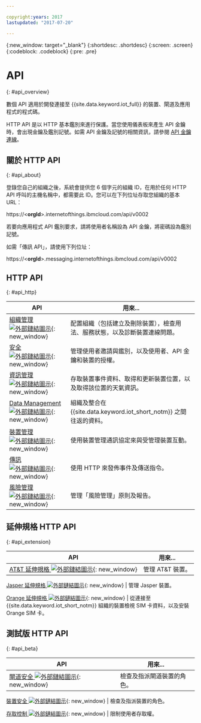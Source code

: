 ```yaml
---

copyright:years: 2017
lastupdated: "2017-07-20"

---
```


{:new_window: target="\_blank"}
{:shortdesc: .shortdesc}
{:screen: .screen}
{:codeblock: .codeblock}
{:pre: .pre}


# API
{: #api_overview}

數個 API 適用於開發連接至 {{site.data.keyword.iot_full}} 的裝置、閘道及應用程式的程式碼。

HTTP API 是以 HTTP 基本鑑別來進行保護。當您使用儀表板來產生 API 金鑰時，會出現金鑰及鑑別記號。如需 API 金鑰及記號的相關資訊，請參閱 [API 金鑰連線](../platform_authorization.html#api-key)。


## 關於 HTTP API
{: #api_about}

登錄您自己的組織之後，系統會提供您 6 個字元的組織 ID，在用於任何 HTTP API 呼叫的主機名稱中，都需要此 ID。您可以在下列位址存取您組織的基本 URL：

https://<**orgId**>.internetofthings.ibmcloud.com/api/v0002

若要向應用程式 API 鑑別要求，請將使用者名稱設為 API 金鑰，將密碼設為鑑別記號。

如需「傳訊 API」，請使用下列位址：

https://<**orgId**>.messaging.internetofthings.ibmcloud.com/api/v0002

## HTTP API
{: #api_http}

API| 用來...
------------- | -------------
[組織管理 ![外部鏈結圖示](../../../icons/launch-glyph.svg)](https://docs.internetofthings.ibmcloud.com/apis/swagger/v0002/orgAdmin.html){: new_window} | 配置組織（包括建立及刪除裝置），檢查用法、服務狀態，以及診斷裝置連線問題。
[安全 ![外部鏈結圖示](../../../icons/launch-glyph.svg)](https://docs.internetofthings.ibmcloud.com/apis/swagger/v0002/security.html){: new_window} | 管理使用者邀請與鑑別，以及使用者、API 金鑰和裝置的授權。
[資訊管理 ![外部鏈結圖示](../../../icons/launch-glyph.svg)](https://docs.internetofthings.ibmcloud.com/apis/swagger/v0002/info-mgmt.html){: new_window} |  存取裝置事件資料、取得和更新裝置位置，以及取得該位置的天氣資訊。
[Data Management ![外部鏈結圖示](../../../icons/launch-glyph.svg)](https://docs.internetofthings.ibmcloud.com/apis/swagger/v0002/state-mgmt.html){: new_window}   |   組織及整合在 {{site.data.keyword.iot_short_notm}} 之間往返的資料。
[裝置管理 ![外部鏈結圖示](../../../icons/launch-glyph.svg)](https://docs.internetofthings.ibmcloud.com/apis/swagger/v0002/deviceMgmt.html){: new_window} | 使用裝置管理通訊協定來與受管理裝置互動。
[傳訊 ![外部鏈結圖示](../../../icons/launch-glyph.svg)](https://docs.internetofthings.ibmcloud.com/apis/swagger/v0002/http-messaging.html){: new_window}   | 使用 HTTP 來發佈事件及傳送指令。
[風險管理 ![外部鏈結圖示](../../../icons/launch-glyph.svg)](https://docs.internetofthings.ibmcloud.com/apis/swagger/v0002/riskmgmt.html){: new_window}   | 管理「風險管理」原則及報告。



## 延伸規格 HTTP API
{: #api_extension}

API| 用來...
------------- | -------------
[AT&T 延伸規格 ![外部鏈結圖示](../../../icons/launch-glyph.svg)](https://docs.internetofthings.ibmcloud.com/apis/swagger/v0002/ext-atnt.html){: new_window} | 管理 AT&T 裝置。

[Jasper 延伸規格  ![外部鏈結圖示](../../../icons/launch-glyph.svg)](https://docs.internetofthings.ibmcloud.com/apis/swagger/v0002/ext-jasper.html){: new_window} | 管理 Jasper 裝置。

[Orange 延伸規格 ![外部鏈結圖示](../../../icons/launch-glyph.svg)](https://docs.internetofthings.ibmcloud.com/apis/swagger/v0002/ext-orange.html){: new_window} | 從連接至 {{site.data.keyword.iot_short_notm}} 組織的裝置檢視 SIM 卡資料，以及安裝 Orange SIM 卡。



## 測試版 HTTP API
{: #api_beta}

API| 用來...
------------- | -------------
[閘道安全 ![外部鏈結圖示](../../../icons/launch-glyph.svg)](https://docs.internetofthings.ibmcloud.com/apis/swagger/v0002-beta/security-gateway-beta.html){: new_window}   | 檢查及指派閘道裝置的角色。

[裝置安全 ![外部鏈結圖示](../../../icons/launch-glyph.svg)](https://docs.internetofthings.ibmcloud.com/apis/swagger/v0002-beta/security-devices-beta.html){: new_window} | 檢查及指派裝置的角色。

[存取控制 ![外部鏈結圖示](../../../icons/launch-glyph.svg "外部鏈結圖示")](https://docs.internetofthings.ibmcloud.com/apis/swagger/v0002-beta/security-subjects-beta.html){: new_window} | 限制使用者存取權。
